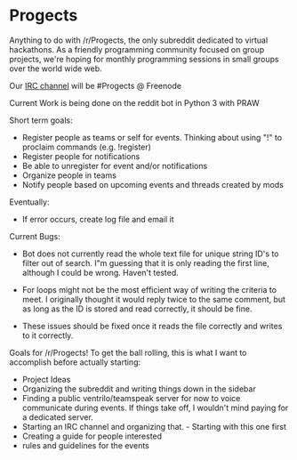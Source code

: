# Progects
Anything to do with /r/Progects, the only subreddit dedicated to virtual hackathons. As a friendly programming community focused on group projects, we're hoping for monthly programming sessions in small groups over the world wide web. 

Our [IRC channel](http://webchat.freenode.net/) will be #Progects @ Freenode

Current Work is being done on the reddit bot in Python 3 with PRAW

Short term goals:
  * Register people as teams or self for events. Thinking about using "!" to proclaim commands (e.g. !register)
  * Register people for notifications
  * Be able to unregister for event and/or notifications
  * Organize people in teams
  * Notify people based on upcoming events and threads created by mods
  
Eventually:
  
  * If error occurs, create log file and email it
  
Current Bugs:
  
  * Bot does not currently read the whole text file for unique string ID's to filter out of search. I"m guessing that it is only reading the first line, although I could be wrong. Haven't tested.
  
  * For loops might not be the most efficient way of writing the criteria to meet. I originally thought it would reply twice to the same comment, but as long as the ID is stored and read correctly, it should be fine.
  
  * These issues should be fixed once it reads the file correctly and writes to it correctly.

Goals for /r/Progects! To get the ball rolling, this is what I want to accomplish before actually starting:

* Project Ideas
* Organizing the subreddit and writing things down in the sidebar
* Finding a public ventrilo/teamspeak server for now to voice communicate during events. If things take off, I wouldn't mind paying for a dedicated server. 
* Starting an IRC channel and organizing that. - Starting with this one first
* Creating a guide for people interested
* rules and guidelines for the events

